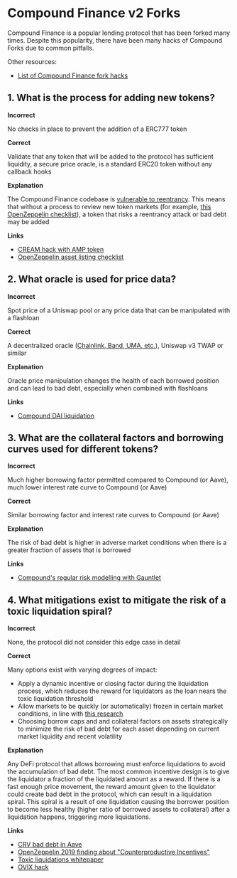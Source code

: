 # Compound Finance v2 Forks

Compound Finance is a popular lending protocol that has been forked many times. Despite this popularity, there have been many hacks of Compound Forks due to common pitfalls.

Other resources:

- [List of Compound Finance fork hacks](https://github.com/YAcademy-Residents/defi-fork-bugs#compound)

## 1. What is the process for adding new tokens?

**Incorrect**

No checks in place to prevent the addition of a ERC777 token

**Correct**

Validate that any token that will be added to the protocol has sufficient liquidity, a secure price oracle, is a standard ERC20 token without any callback hooks

**Explanation**

The Compound Finance codebase is [vulnerable to reentrancy](https://www.comp.xyz/t/reentrancy-protection-currently-broken/2573). This means that without a process to review new token markets (for example, [this OpenZeppelin checklist](https://github.com/OpenZeppelin/compound-assets-listing)), a token that risks a reentrancy attack or bad debt may be added

**Links**

- [CREAM hack with AMP token](https://medium.com/cream-finance/c-r-e-a-m-finance-post-mortem-amp-exploit-6ceb20a630c5)
- [OpenZeppelin asset listing checklist](https://github.com/OpenZeppelin/compound-assets-listing)

## 2. What oracle is used for price data?

**Incorrect**

Spot price of a Uniswap pool or any price data that can be manipulated with a flashloan

**Correct**

A decentralized oracle ([Chainlink, Band, UMA, etc.](https://www.coingecko.com/en/categories/oracle)), Uniswap v3 TWAP or similar

**Explanation**

Oracle price manipulation changes the health of each borrowed position and can lead to bad debt, especially when combined with flashloans

**Links**

- [Compound DAI liquidation](https://www.comp.xyz/t/dai-liquidation-event/642)

## 3. What are the collateral factors and borrowing curves used for different tokens?

**Incorrect**

Much higher borrowing factor permitted compared to Compound (or Aave), much lower interest rate curve to Compound (or Aave)

**Correct**

Similar borrowing factor and interest rate curves to Compound (or Aave)

**Explanation**

The risk of bad debt is higher in adverse market conditions when there is a greater fraction of assets that is borrowed

**Links**

- [Compound's regular risk modelling with Gauntlet](https://risk.gauntlet.network/protocols/compound)

## 4. What mitigations exist to mitigate the risk of a toxic liquidation spiral?

**Incorrect**

None, the protocol did not consider this edge case in detail

**Correct**

Many options exist with varying degrees of impact:
- Apply a dynamic incentive or closing factor during the liquidation process, which reduces the reward for liquidators as the loan nears the toxic liquidation threshold
- Allow markets to be quickly (or automatically) frozen in certain market conditions, in line with [this research](https://arxiv.org/abs/2212.07306)
- Choosing borrow caps and and collateral factors on assets strategically to minimize the risk of bad debt for each asset depending on current market liquidity and recent volatility

**Explanation**

Any DeFi protocol that allows borrowing must enforce liquidations to avoid the accumulation of bad debt. The most common incentive design is to give the liquidator a fraction of the liquidated amount as a reward. If there is a fast enough price movement, the reward amount given to the liquidator could create bad debt in the protocol, which can result in a liquidation spiral. This spiral is a result of one liquidation causing the borrower position to become less healthy (higher ratio of borrowed assets to collateral) after a liquidation happens, triggering more liquidations.

**Links**

- [CRV bad debt in Aave](https://governance.aave.com/t/arc-repay-excess-debt-in-crv-market-for-aave-v2-eth/10779)
- [OpenZeppelin 2019 finding about "Counterproductive Incentives"](https://blog.openzeppelin.com/compound-audit)
- [Toxic liquidations whitepaper](https://arxiv.org/abs/2212.07306)
- [OVIX hack](https://0vixprotocol.medium.com/0vix-exploit-post-mortem-15c882dcf479)
